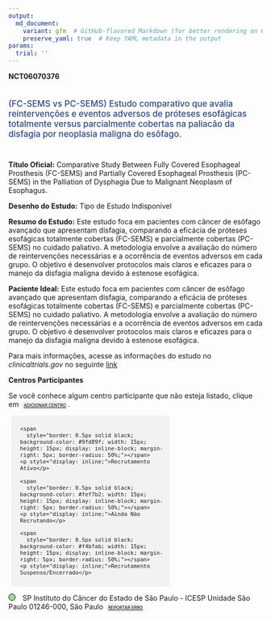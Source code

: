 ```yaml
---
output: 
  md_document:
    variant: gfm  # GitHub-flavored Markdown (for better rendering on GitHub)
    preserve_yaml: true  # Keep YAML metadata in the output
params:
  trial: ''
---
```


**NCT06070376**

<div style="padding: 5px 5px 5px 0px; font-size: 1.20em; font-weight: 500; color: #2E4A7F; text-align: left; margin-bottom: 20px">

(FC-SEMS vs PC-SEMS) Estudo comparativo que avalia reintervenções e
eventos adversos de próteses esofágicas totalmente versus parcialmente
cobertas na paliacão da disfagia por neoplasia maligna do esôfago.

</div>

**Título Oficial:** Comparative Study Between Fully Covered Esophageal
Prosthesis (FC-SEMS) and Partially Covered Esophageal Prosthesis
(PC-SEMS) in the Palliation of Dysphagia Due to Malignant Neoplasm of
Esophagus.

**Desenho do Estudo:** Tipo de Estudo Indisponivel

**Resumo do Estudo:** Este estudo foca em pacientes com câncer de
esôfago avançado que apresentam disfagia, comparando a eficácia de
próteses esofágicas totalmente cobertas (FC-SEMS) e parcialmente
cobertas (PC-SEMS) no cuidado paliativo. A metodologia envolve a
avaliação do número de reintervenções necessárias e a ocorrência de
eventos adversos em cada grupo. O objetivo é desenvolver protocolos mais
claros e eficazes para o manejo da disfagia maligna devido à estenose
esofágica.

**Paciente Ideal:** Este estudo foca em pacientes com câncer de esôfago
avançado que apresentam disfagia, comparando a eficácia de próteses
esofágicas totalmente cobertas (FC-SEMS) e parcialmente cobertas
(PC-SEMS) no cuidado paliativo. A metodologia envolve a avaliação do
número de reintervenções necessárias e a ocorrência de eventos adversos
em cada grupo. O objetivo é desenvolver protocolos mais claros e
eficazes para o manejo da disfagia maligna devido à estenose esofágica.

Para mais informações, acesse as informações do estudo no
*clinicaltrials.gov* no seguinte
[link](https://clinicaltrials.gov/ct2/show/NCT06070376)

**Centros Participantes**

Se você conhece algum centro participante que não esteja listado, clique
em
<span style="color: #2E4A7F; margin-left: 2px; padding: 4px; background-color: #f3f2f1; border-radius: 8px; font-weight: 500; font-size: 0.6em"><a
href="https://flazar.shinyapps.io/formsapp?study_nct_id=NCT06070376&amp;location_id=N%2FA&amp;location_full_name=N%2FA&amp;form_type=Adicionar%20Centro"
target="_blank">ADICIONAR CENTRO</a></span>.

<div style="margin-bottom: 8px; margin-left: 5px; padding: 8px; max-width: 300px; background-color: #f3f2f1; border-radius: 8px; font-size: 0.9em">

<div style="margin-left: 10px;">

    <span 
      style="border: 0.5px solid black; background-color: #9fd89f; width: 15px; height: 15px; display: inline-block; margin-right: 5px; border-radius: 50%;"></span>
    <p style="display: inline;">Recrutamento Ativo</p>

</div>

<div style="margin-left: 10px;">

    <span 
      style="border: 0.5px solid black; background-color: #fef7b2; width: 15px; height: 15px; display: inline-block; margin-right: 5px; border-radius: 50%;"></span>
    <p style="display: inline;">Ainda Não Recrutando</p>

</div>

<div style="margin-left: 10px;">

    <span 
      style="border: 0.5px solid black; background-color: #f4bfab; width: 15px; height: 15px; display: inline-block; margin-right: 5px; border-radius: 50%;"></span>
    <p style="display: inline;">Recrutamento Suspenso/Encerrado</p>

</div>

</div>

<span style="line-height: 1.2;"><span style="border: 0.5px solid black; display: inline-block; width: 12px; height: 12px; border-radius: 50%; margin-right: 10px; padding-bottom: 0px; background-color: #9fd89f;"></span>
SP Instituto do Câncer do Estado de São Paulo - ICESP Unidade São Paulo
01246-000, São Paulo
<span style="color: #2E4A7F; margin-left: 2px; padding: 4px; background-color: #f3f2f1; border-radius: 8px; font-weight: 500; font-size: 0.6em"><a
href="https://flazar.shinyapps.io/formsapp?study_nct_id=NCT06070376&amp;location_id=INSTITUTODOCANCERDOESTADODESAOPAULOSAOPAULO01246000BRAZIL&amp;location_full_name=Instituto%20do%20C%C3%A2ncer%20do%20Estado%20de%20S%C3%A3o%20Paulo%20-%20ICESP%20Unidade%20S%C3%A3o%20Paulo%2C%2001246-000%2C%20S%C3%A3o%20Paulo&amp;form_type=Reportar%20Erro"
target="_blank">REPORTAR ERRO</a></span></span>
